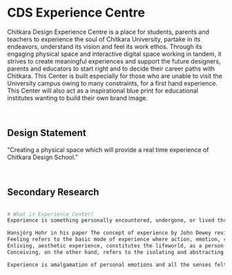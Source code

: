 # CDS Experience Centre

Chitkara Design Experience Centre is a place for students, parents and teachers to experience the soul of Chitkara University, partake in its endeavors, understand its vision and feel its work ethos. Through its engaging physical space and interactive digital space working in tandem, it strives to create meaningful experiences and support the future designers, parents and educators to start right and to decide their career paths with Chitkara. This Center is built especially for those who are unable to visit the University campus owing to many constraints, for a first hand experience. This Center will also act as a inspirational blue print for educational institutes wanting to build their own brand image.

&nbsp;

## Design Statement

“Creating a physical space which will provide a real time experience of Chitkara Design School.”

&nbsp;

## Secondary Research

```bash

# What is Experience Center?
Experience is something personally encountered, undergone, or lived through and the conscious events that make up an individual life.

Hansjörg Hohr in his paper The concept of experience by John Dewey revisited: conceiving, feeling and “enliving”, explains that Dewey’s concept of experience is proposed in terms of feeling, “enliving” and conceiving.
Feeling refers to the basic mode of experience where action, emotion, cognition and communication constitute an original unity.
Enliving, aesthetic experience, constitutes the lifeworld, as a person-in-world experience. Even though enliving is holistic and relational, a certain distance emerges between action, emotion and cognition which allows contemplation and choice.
Conceiving, on the other hand, refers to the isolating and abstracting understanding of the world with even greater distance between action, emotion and cognition.

Experience is amalgamation of personal emotions and all the senses felt in harmony with one's own personal sense of existence. It encompasses our past and future both tied to our unique encounters.
```
